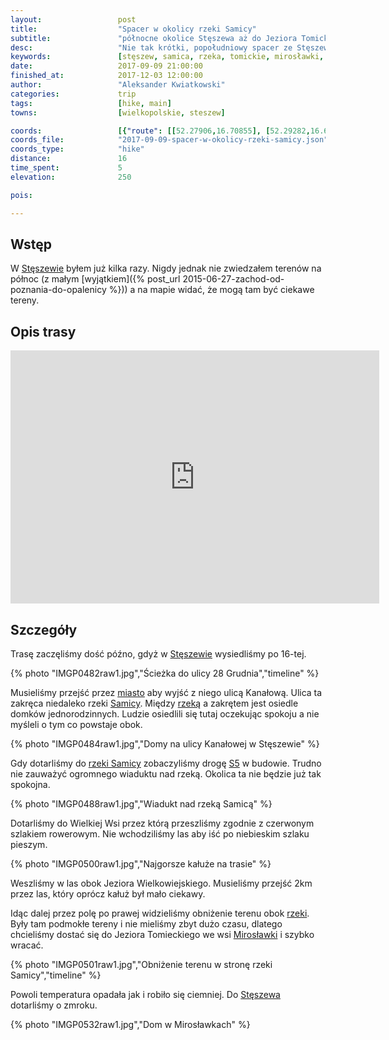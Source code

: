 ```yaml
---
layout:                 post
title:                  "Spacer w okolicy rzeki Samicy"
subtitle:               "północne okolice Stęszewa aż do Jeziora Tomickiego"
desc:                   "Nie tak krótki, popołudniowy spacer ze Stęszewa na północ, wzdłuż okolic rzeki Samicy. Celem było Jezioro Tomickie we wsi Mirosławki."
keywords:               [stęszew, samica, rzeka, tomickie, mirosławki, droga s5]
date:                   2017-09-09 21:00:00
finished_at:            2017-12-03 12:00:00
author:                 "Aleksander Kwiatkowski"
categories:             trip
tags:                   [hike, main]
towns:                  [wielkopolskie, steszew]

coords:                 [{"route": [[52.27906,16.70855], [52.29282,16.68924], [52.29061,16.67079], [52.29644,16.67061], [52.31381,16.64469], [52.31271,16.63534], [52.30463,16.65585]], "type": "hike"}]
coords_file:            "2017-09-09-spacer-w-okolicy-rzeki-samicy.json"
coords_type:            "hike"
distance:               16
time_spent:             5
elevation:              250  

pois:

---
```


[wiki-steszew]: https://pl.wikipedia.org/wiki/St%C4%99szew
[wiki-samica-rzeka]: https://pl.wikipedia.org/wiki/Samica_St%C4%99szewska
[wiki-s5]: https://pl.wikipedia.org/wiki/Droga_ekspresowa_S5_(Polska)
[wiki-miroslawki]: https://pl.wikipedia.org/wiki/Miros%C5%82awki


Wstęp
-----

W [Stęszewie][wiki-steszew] byłem już kilka razy. Nigdy jednak nie zwiedzałem terenów
na północ (z małym [wyjątkiem]({% post_url 2015-06-27-zachod-od-poznania-do-opalenicy %}))
a na mapie widać, że mogą tam być ciekawe tereny.

Opis trasy
----------

<iframe height='405' width='590' frameborder='0' allowtransparency='true' scrolling='no' src='https://www.strava.com/activities/1179175484/embed/0e24c183987c1cf44cb33be6066a782504bc2578'></iframe>

Szczegóły
---------

Trasę zaczęliśmy dość późno, gdyż w [Stęszewie][wiki-steszew] wysiedliśmy
po 16-tej.

{% photo "IMGP0482raw1.jpg","Ścieżka do ulicy 28 Grudnia","timeline" %}

Musieliśmy przejść przez [miasto][wiki-steszew] aby wyjść z niego ulicą
Kanałową. Ulica ta zakręca niedaleko rzeki [Samicy][wiki-samica-rzeka].
Między [rzeką][wiki-samica-rzeka] a zakrętem jest osiedle
domków jednorodzinnych. Ludzie osiedlili się tutaj oczekując spokoju
a nie myśleli o tym co powstaje obok.

{% photo "IMGP0484raw1.jpg","Domy na ulicy Kanałowej w Stęszewie" %}

Gdy dotarliśmy do [rzeki Samicy][wiki-samica-rzeka] zobaczyliśmy
drogę [S5][wiki-s5] w budowie. Trudno nie zauważyć ogromnego wiaduktu nad
rzeką. Okolica ta nie będzie już tak spokojna.

{% photo "IMGP0488raw1.jpg","Wiadukt nad rzeką Samicą" %}

Dotarliśmy do Wielkiej Wsi przez którą przeszliśmy zgodnie
z czerwonym szlakiem rowerowym. Nie wchodziliśmy las aby iść po niebieskim
szlaku pieszym.

{% photo "IMGP0500raw1.jpg","Najgorsze kałuże na trasie" %}

Weszliśmy w las obok Jeziora Wielkowiejskiego. Musieliśmy przejść 2km przez las,
który oprócz kałuż był mało ciekawy.

Idąc dalej przez polę po prawej widzieliśmy obniżenie terenu obok
[rzeki][wiki-samica-rzeka]. Były tam podmokłe tereny i nie mieliśmy zbyt dużo
czasu, dlatego chcieliśmy dostać się do Jeziora Tomieckiego we
wsi [Mirosławki][wiki-miroslawki] i szybko wracać.

{% photo "IMGP0501raw1.jpg","Obniżenie terenu w stronę rzeki Samicy","timeline" %}

Powoli temperatura opadała jak i robiło się ciemniej.
Do [Stęszewa][wiki-steszew] dotarliśmy o zmroku.

{% photo "IMGP0532raw1.jpg","Dom w Mirosławkach" %}
